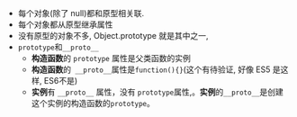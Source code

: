 - 每个对象(除了 null)都和原型相关联.
- 每个对象都从原型继承属性
- 没有原型的对象不多, Object.prototype 就是其中之一, 
- `prototype`和`__proto__`
  - **构造函数**的 `prototype` 属性是父类函数的实例
  - **构造函数**的` __proto__`属性是`function(){}`(这个有待验证, 好像 ES5 是这样, ES6不是)
  - **实例**有 `__proto__` 属性，没有 `prototype`属性,。**实例**的`__proto__`是创建这个实例的构造函数的`prototype`。


